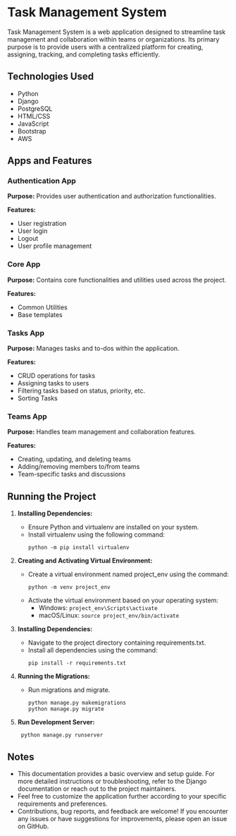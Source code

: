 # Task Management System

Task Management System is a web application designed to streamline task management and collaboration within teams or organizations. Its primary purpose is to provide users with a centralized platform for creating, assigning, tracking, and completing tasks efficiently.

## Technologies Used

- Python
- Django
- PostgreSQL
- HTML/CSS
- JavaScript
- Bootstrap
- AWS

## Apps and Features

### Authentication App

**Purpose:** Provides user authentication and authorization functionalities.

**Features:**

- User registration
- User login
- Logout
- User profile management

### Core App

**Purpose:** Contains core functionalities and utilities used across the project.

**Features:**

- Common Utilities
- Base templates

### Tasks App

**Purpose:** Manages tasks and to-dos within the application.

**Features:**

- CRUD operations for tasks
- Assigning tasks to users
- Filtering tasks based on status, priority, etc.
- Sorting Tasks

### Teams App

**Purpose:** Handles team management and collaboration features.

**Features:**

- Creating, updating, and deleting teams
- Adding/removing members to/from teams
- Team-specific tasks and discussions

## Running the Project

1. **Installing Dependencies:**

   - Ensure Python and virtualenv are installed on your system.
   - Install virtualenv using the following command:
     ```
     python -m pip install virtualenv
     ```

2. **Creating and Activating Virtual Environment:**

   - Create a virtual environment named project_env using the command:
     ```
     python -m venv project_env
     ```
   - Activate the virtual environment based on your operating system:
     - Windows: `project_env\Scripts\activate`
     - macOS/Linux: `source project_env/bin/activate`

3. **Installing Dependencies:**

   - Navigate to the project directory containing requirements.txt.
   - Install all dependencies using the command:
     ```
     pip install -r requirements.txt
     ```

4. **Running the Migrations:**

   - Run migrations and migrate.
     ```
     python manage.py makemigrations
     python manage.py migrate
     ```

5. **Run Development Server:**
   ```
    python manage.py runserver
   ```

## Notes

- This documentation provides a basic overview and setup guide. For more detailed instructions or troubleshooting, refer to the Django documentation or reach out to the project maintainers.
- Feel free to customize the application further according to your specific requirements and preferences.
- Contributions, bug reports, and feedback are welcome! If you encounter any issues or have suggestions for improvements, please open an issue on GitHub.
